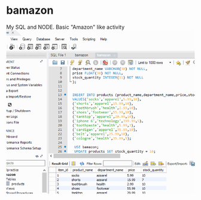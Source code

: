 # bamazon
My SQL and NODE.  Basic "Amazon" like activity
![Bamazon App](https://github.com/mgamatero/bamazon/blob/master/bamazon.gif "Bamazon")
